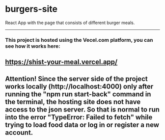 # burgers-site

React App with the page that consists of different burger meals.

---

### This project is hosted using the Vecel.com platform, you can see how it works here:

## https://shist-your-meal.vercel.app/

## Attention! Since the server side of the project works locally (http://localhost:4000) only after running the "npm run start-back" command in the terminal, the hosting site does not have access to the json server. So that is normal to run into the error "TypeError: Failed to fetch" while trying to load food data or log in or register a new account.
